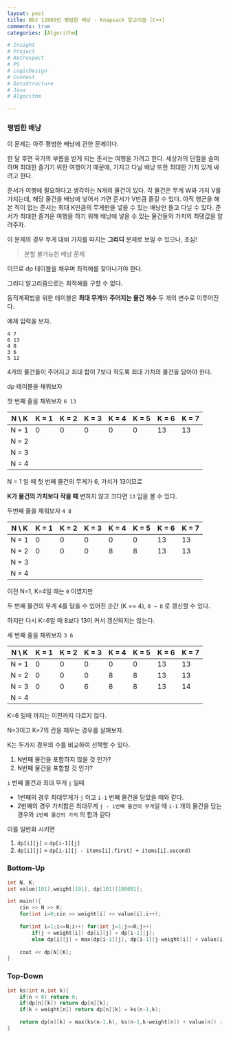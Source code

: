 ```yaml
---
layout: post
title: BOJ 12865번 평범한 배낭 - Knapsack 알고리즘 [C++]
comments: true
categories: [Algorithm]

# Insight
# Project
# Retrospect
# PS
# LogicDesign
# Contest
# DataStructure
# Java
# Algorithm

---
```


### 평범한 배낭

이 문제는 아주 평범한 배낭에 관한 문제이다.

한 달 후면 국가의 부름을 받게 되는 준서는 여행을 가려고 한다. 세상과의 단절을 슬퍼하며 최대한 즐기기 위한 여행이기 때문에, 가지고 다닐 배낭 또한 최대한 가치 있게 싸려고 한다.

준서가 여행에 필요하다고 생각하는 N개의 물건이 있다. 각 물건은 무게 W와 가치 V를 가지는데, 해당 물건을 배낭에 넣어서 가면 준서가 V만큼 즐길 수 있다. 아직 행군을 해본 적이 없는 준서는 최대 K만큼의 무게만을 넣을 수 있는 배낭만 들고 다닐 수 있다. 준서가 최대한 즐거운 여행을 하기 위해 배낭에 넣을 수 있는 물건들의 가치의 최댓값을 알려주자.

이 문제의 경우 무게 대비 가치를 따지는 **그리디** 문제로 보일 수 있으나, 조심!

> 분할 불가능한 배낭 문제
> 

이므로 dp 테이블을 채우며 최적해를 찾아나가야 한다.

그리디 알고리즘으로는 최적해를 구할 수 없다.

동적계획법을 위한 테이블은 **최대 무게**와 **주어지는 물건 개수** 두 개의 변수로 이루어진다.

예제 입력을 보자.

```
4 7
6 13
4 8
3 6
5 12
```

4개의 물건들이 주어지고 최대 합이 7보다 작도록 최대 가치의 물건을 담아야 한다.

dp 테이블을 채워보자

첫 번째 줄을 채워보자 `6 13`

| N  \ K | K = 1 | K = 2 | K = 3 | K = 4 | K = 5 | K = 6 | K = 7 |
| --- | --- | --- | --- | --- | --- | --- | --- |
| N = 1 | 0 | 0 | 0 | 0 | 0 | 13 | 13 |
| N = 2 |  |  |  |  |  |  |  |
| N = 3 |  |  |  |  |  |  |  |
| N = 4 |  |  |  |  |  |  |  |

N = 1 일 때 첫 번째 물건의 무게가 6, 가치가 13이므로

**K가 물건의 가치보다 작을 때** 변하지 않고 크다면 `13` 임을 볼 수 있다.

두번째 줄을 채워보자 `4 8`

| N  \ K | K = 1 | K = 2 | K = 3 | K = 4 | K = 5 | K = 6 | K = 7 |
| --- | --- | --- | --- | --- | --- | --- | --- |
| N = 1 | 0 | 0 | 0 | 0 | 0 | 13 | 13 |
| N = 2 | 0 | 0 | 0 | 8 | 8 | 13 | 13 |
| N = 3 |  |  |  |  |  |  |  |
| N = 4 |  |  |  |  |  |  |  |

이전 N=1, K=4일 때는 `0` 이였지만 

두 번째 물건의 무게 4를 담을 수 있어진 순간 (K == 4),  `0 → 8` 로 갱신할 수 있다.

하지만 다시 K=6일 때 8보다 13이 커서 갱신되지는 않는다.

세 번째 줄을 채워보자 `3 6`

| N  \ K | K = 1 | K = 2 | K = 3 | K = 4 | K = 5 | K = 6 | K = 7 |
| --- | --- | --- | --- | --- | --- | --- | --- |
| N = 1 | 0 | 0 | 0 | 0 | 0 | 13 | 13 |
| N = 2 | 0 | 0 | 0 | 8 | 8 | 13 | 13 |
| N = 3 | 0 | 0 | 6 | 8 | 8 | 13 | 14 |
| N = 4 |  |  |  |  |  |  |  |

K=6 일때 까지는 이전까지 다르지 않다.

N=3이고 K=7의 칸을 채우는 경우를 살펴보자.

K는 두가지 경우의 수를 비교하여 선택할 수 있다.

1. N번째 물건을 포함하지 않을 것 인가?
2. N번째 물건을 포함할 것 인가?

`i` 번째 물건과 최대 무게 `j` 일때

- 1번째의 경우 최대무게가 `j` 이고 `i-1` 번째 물건을 담았을 때와 같다.
- 2번째의 경우 가치합은 
최대무게 `j - i번째 물건의 무게`일 때 `i-1` 개의 물건을 담는 경우와  `i번째 물건의 가치` 의 합과 같다

이를 일반화 시키면 

1. `dp[i][j]` = `dp[i-1][j]`
2. `dp[i][j]` = `dp[i-1][j - items[i].first] + items[i].second)`

### Bottom-Up

```cpp
int N, K;
int value[101],weight[101], dp[101][100001];

int main(){
    cin >> N >> K;
    for(int i=0;cin >> weight[i] >> value[i];i++);

    for(int i=1;i<=N;i++) for(int j=1;j<=K;j++)
        if(j < weight[i]) dp[i][j] = dp[i-1][j];
        else dp[i][j] = max(dp[i-1][j], dp[i-1][j-weight[i]] + value[i]);
        
    cout << dp[N][K];
}
```

### Top-Down

```cpp
int ks(int n,int k){
    if(n < 0) return 0;
    if(dp[n][k]) return dp[n][k];
    if(k < weight[n]) return dp[n][k] = ks(n-1,k);

    return dp[n][k] = max(ks(n-1,k), ks(n-1,k-weight[n]) + value[n]) ;
}
```